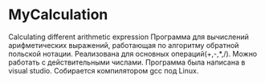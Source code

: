 # MyCalculation
Calculating different  arithmetic expression
Программа для вычислений арифметических выражений, работающая по алгоритму обратной польской нотации.
Реализована для основных операций(+,-,*,/). 
Можно работать с действительными числами. 
Программа была написана в visual studio.
Собирается компилятором gcc под Linux.
